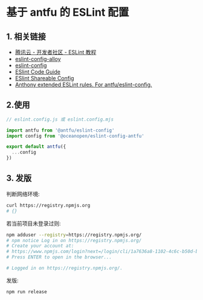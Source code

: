 # 基于 antfu 的 ESLint 配置

## 1. 相关链接

- [腾讯云 - 开发者社区 - ESLint 教程](https://cloud.tencent.com/developer/section/1135602)
- [eslint-config-alloy](https://github.com/AlloyTeam/eslint-config-alloy)
- [eslint-config](https://github.com/antfu/eslint-config)
- [ESlint Code Guide](http://eslint.org/docs/user-guide/configuring)
- [ESlint Shareable Config](http://eslint.org/docs/developer-guide/shareable-configs)
- [Anthony extended ESLint rules. For antfu/eslint-config.](https://github.com/antfu/eslint-plugin-antfu)

## 2.使用

```js
// eslint.config.js 或 eslint.config.mjs

import antfu from '@antfu/eslint-config'
import config from '@oceanopen/eslint-config-antfu'

export default antfu({
  ...config
})
```

## 3. 发版

判断网络环境:

```bash
curl https://registry.npmjs.org
# {}
```

若当前项目未登录过则:

```bash
npm adduser --registry=https://registry.npmjs.org/
# npm notice Log in on https://registry.npmjs.org/
# Create your account at:
# https://www.npmjs.com/login?next=/login/cli/1a7636a8-1102-4c6c-b50d-b86ae5662656
# Press ENTER to open in the browser...

# Logged in on https://registry.npmjs.org/.
```

发版:

```bash
npm run release
```
